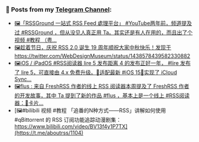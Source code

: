 ### 📰 Posts from my [Telegram Channel](https://t.me/s/aboutrss):
<!-- BLOG-POST-LIST:START -->
- [🖼「RSSGround 一站式 RSS Feed 處理平台」 #YouTube两年前，频道提及过 #RSSGround ，但从没见人真正用 Ta。其实还是有人在用的，而且出了个视频 #教程 （粤...](https://t.me/aboutrss/1109)
- [🖼趁着节日，庆祝 RSS 2.0 诞生 19 周年顺祝大家中秋快乐！发现于https://twitter.com/WebDesignMuseum/status/1438578439582330882](https://t.me/aboutrss/1108)
- [🖼iOS / iPadOS #RSS阅读器 lire 5 发布距离 4 的发布正好一年， #lire 发布了 lire 5，可直接由 4.x 免费升级。🔸适配最新 #iOS 15🔸实现了 iCloud Sync...](https://t.me/aboutrss/1107)
- [🖼flus : 来自 FreshRSS 作者的线上 RSS 阅读器本周提及了 FreshRSS 作者的开发故事，其中 Ta 提到了新的作品 #flus ，基本上是一个线上 #RSS阅读器：🔸卡片...](https://t.me/aboutrss/1106)
- [🖼#bilibili 视频 #教程 「追番的N种方式——RSS」讲解如何使用 #qBittorrent 的 RSS 订阅功能追踪动漫剧集：https://www.bilibili.com/video/BV13f4y1P7TX](https://t.me/aboutrss/1104)
<!-- BLOG-POST-LIST:END -->

<!--
**AboutRSS/AboutRSS** is a ✨ _special_ ✨ repository because its `README.md` (this file) appears on your GitHub profile.

Here are some ideas to get you started:

- 🔭 I’m currently working on ...
- 🌱 I’m currently learning ...
- 👯 I’m looking to collaborate on ...
- 🤔 I’m looking for help with ...
- 💬 Ask me about ...
- 📫 How to reach me: ...
- 😄 Pronouns: ...
- ⚡ Fun fact: ...
-->
